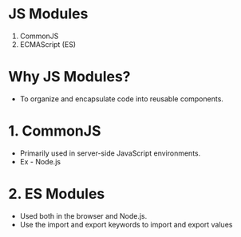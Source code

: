 # JS Modules

1. CommonJS
2. ECMAScript (ES)

# Why JS Modules?

- To organize and encapsulate code into reusable components.

# 1. CommonJS

- Primarily used in server-side JavaScript environments.
- Ex - Node.js

# 2. ES Modules

- Used both in the browser and Node.js.
- Use the import and export keywords to import and export values
